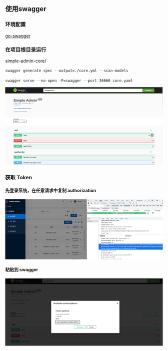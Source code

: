 ## 使用swagger

### 环境配置

[go-swagger](https://zhuanlan.zhihu.com/p/556171256?)

### 在项目根目录运行
simple-admin-core/

```shell
swagger generate spec --output=./core.yml --scan-models

swagger serve --no-open -F=swagger --port 36666 core.yaml
```

![pic](../../assets/swagger.png)

### 获取 Token
#### 先登录系统，在任意请求中复制 authorization
![pic](../../assets/get_token.png)

#### 粘贴到 swagger
![pic](../../assets/swagger_authority.png)



